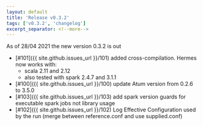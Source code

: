 ```yaml
---
layout: default
title: 'Release v0.3.2'
tags: ['v0.3.2', 'changelog']
excerpt_separator: <!--more-->
---
```

As of 28/04 2021 the new version 0.3.2 is out
<!--more-->


- [#101]({{ site.github.issues_url }}/101) added cross-compilation. Hermes now works with:
  - scala 2.11 and 2.12
  - also tested with spark 2.4.7 and 3.1.1
- [#100]({{ site.github.issues_url }}/100) update Atum version from 0.2.6 to 3.5.0
- [#103]({{ site.github.issues_url }}/103) add spark version guards for executable spark jobs not library usage
- [#102]({{ site.github.issues_url }}/102) Log Effective Configuration used by the run (merge between reference.conf and use supplied.conf)
